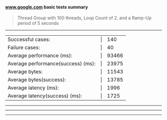 #### www.google.com basic tests summary
> Thread Group with 100 threads, Loop Count of 2, and a Ramp-Up period of 5 seconds

***
<table>
<tr><td>Successful cases: </td><td> | </td> <td> 140</td></tr>
<tr><td>Failure cases: </td><td> | </td> <td> 40</td></tr>
<tr><td>Average performance (ms): </td><td>|</td> <td> 93466</td></tr>
<tr><td>Average performance(success) (ms): </td><td> | </td> <td> 23975</td></tr>
<tr><td>Average bytes: </td><td> | </td> <td> 11543</td></tr>
<tr><td>Average bytes(success): </td><td> | </td> <td> 13785</td></tr>
<tr><td>Average latency (ms): </td><td> | </td> <td> 1996</td></tr>
<tr><td>Average latency(success) (ms): </td><td> | </td> <td> 1725</td></tr>
</table>

***
***
***
